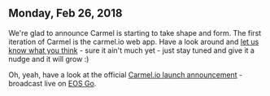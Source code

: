 ## Monday, Feb 26, 2018

We're glad to announce Carmel is starting to take shape and form. The first iteration of Carmel is the carmel.io web app. Have a look around and [let us know what you think](https://t.me/carmelplatform) - sure it ain't much yet - just stay tuned and give it a nudge and it will grow :)

Oh, yeah, have a look at the official [Carmel.io launch announcement](https://busy.org/@eosgo/eosrad-io-02-26-18-interview-with-dan-calinescu-ceo-and-co-founder-of-fluid-trends-thomas-cox-q-and-a) - broadcast live on [EOS Go](https://busy.org/@eosgo).
